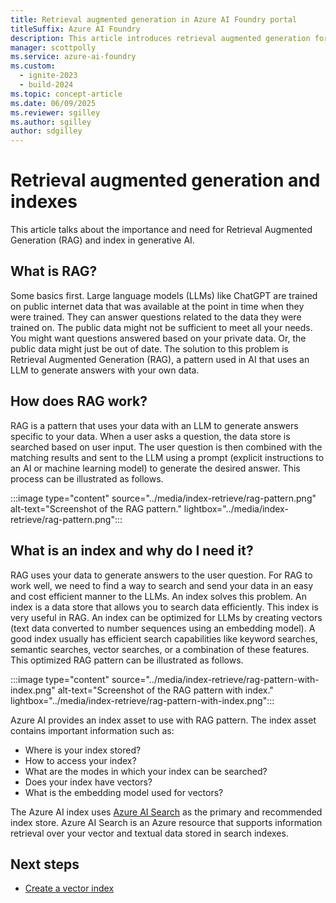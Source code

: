 ```yaml
---
title: Retrieval augmented generation in Azure AI Foundry portal
titleSuffix: Azure AI Foundry
description: This article introduces retrieval augmented generation for use in generative AI applications.
manager: scottpolly
ms.service: azure-ai-foundry
ms.custom:
  - ignite-2023
  - build-2024
ms.topic: concept-article
ms.date: 06/09/2025
ms.reviewer: sgilley
ms.author: sgilley
author: sdgilley
---
```


# Retrieval augmented generation and indexes

This article talks about the importance and need for Retrieval Augmented Generation (RAG) and index in generative AI.

## What is RAG?

Some basics first. Large language models (LLMs) like ChatGPT are trained on public internet data that was available at the point in time when they were trained. They can answer questions related to the data they were trained on. The public data might not be sufficient to meet all your needs. You might want questions answered based on your private data. Or, the public data might just be out of date. The solution to this problem is Retrieval Augmented Generation (RAG), a pattern used in AI that uses an LLM to generate answers with your own data.

## How does RAG work?

RAG is a pattern that uses your data with an LLM to generate answers specific to your data. When a user asks a question, the data store is searched based on user input. The user question is then combined with the matching results and sent to the LLM using a prompt (explicit instructions to an AI or machine learning model) to generate the desired answer. This process can be illustrated as follows.

:::image type="content" source="../media/index-retrieve/rag-pattern.png" alt-text="Screenshot of the RAG pattern." lightbox="../media/index-retrieve/rag-pattern.png":::


## What is an index and why do I need it?

RAG uses your data to generate answers to the user question. For RAG to work well, we need to find a way to search and send your data in an easy and cost efficient manner to the LLMs. An index solves this problem. An index is a data store that allows you to search data efficiently. This index is very useful in RAG. An index can be optimized for LLMs by creating vectors (text data converted to number sequences using an embedding model). A good index usually has efficient search capabilities like keyword searches, semantic searches, vector searches, or a combination of these features. This optimized RAG pattern can be illustrated as follows.

:::image type="content" source="../media/index-retrieve/rag-pattern-with-index.png" alt-text="Screenshot of the RAG pattern with index." lightbox="../media/index-retrieve/rag-pattern-with-index.png":::

Azure AI provides an index asset to use with RAG pattern. The index asset contains important information such as:

* Where is your index stored?
* How to access your index?
* What are the modes in which your index can be searched?
* Does your index have vectors?
* What is the embedding model used for vectors?

The Azure AI index uses [Azure AI Search](/azure/search/search-what-is-azure-search) as the primary and recommended index store. Azure AI Search is an Azure resource that supports information retrieval over your vector and textual data stored in search indexes.

## Next steps

- [Create a vector index](../how-to/index-add.md)
